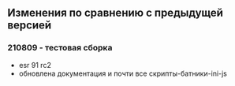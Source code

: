 ## Изменения по сравнению с предыдущей версией
  
### 210809 - тестовая сборка
  
* esr 91 rc2
* обновлена документация и почти все скрипты-батники-ini-js
